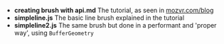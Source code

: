 * **creating brush with api.md** The tutorial, as seen in [mozvr.com/blog](http://mozvr.com/blog)
* **simpleline.js** The basic line brush explained in the tutorial
* **simpleline2.js** The same brush but done in a performant and 'proper way', using `BufferGeometry`
